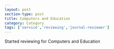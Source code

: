 ```yaml
---
layout: post
section-type: post
title: Computers and Education
category: Category
tags: ['service','reviewing','journal-reviewer']
---
```

Started reviewing for Computers and Education

